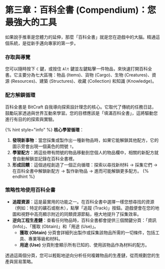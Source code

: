 # 第三章：百科全書 (Compendium)：您最強大的工具

如果說手推車是您體力的延伸，那麼「百科全書」就是您在遊戲中的大腦。精通這個系統，是從新手邁向專家的第一步。

### 存取與導覽

您可以隨時按下 `C` 鍵，或按住 `Alt` 鍵並左鍵點擊一件物品，來快速打開百科全書。它主要分為七大區塊：物品 (Items)、貨物 (Cargo)、生物 (Creatures)、資源 (Resources)、建築 (Structures)、收藏 (Collection) 和知識 (Knowledge)。

### 配方解鎖循環

百科全書是 BitCraft 自我導向探索設計理念的核心。它取代了傳統的任務日誌，鼓勵玩家透過與世界互動來學習。您的目標應該是「填滿百科全書」，這將驅動您進行有目的的探索與實驗。

{% hint style="info" %}
**核心學習循環**：

1.  **發現新事物**：當您採集或製作出一種新物品時，如果它能解鎖其他配方，它的圖示旁會出現一個黃色的問號 `?`。
2.  **學習配方**：將這些帶有問號的物品移動到您個人的物品欄中，相關的新配方就會自動解鎖並記錄在百科全書裡。
3.  **形成回饋**：這個過程創造了一個正向循環：探索以尋找新材料 -> 採集它們 -> 在百科全書中解鎖新配方 -> 製作新物品 -> 進而可能解鎖更多配方。
    {% endhint %}

### 策略性地使用百科全書

- **追蹤資源**：這是最實用的功能之一。在百科全書中選擇一樣您想尋找的資源（例如：特定的礦石或樹木），點擊「追蹤 (Track)」按鈕。遊戲便會在您的地圖和視野中高亮顯示附近的同類資源節點，極大地提升了採集效率。
- **逆向工程生產鏈**：查看任何物品時，百科全書都會提供三個關鍵分頁：「資訊 (Info)」、「獲取 (Obtain)」和「用途 (Use)」。
  - **獲取 (Obtain)** 分頁會詳細列出製作或採集該物品所需的一切條件，包括工具、專業等級和材料。
  - **用途 (Use)** 分頁則會顯示所有已知的、使用該物品作為材料的配方。

透過這兩個分頁，您可以輕鬆地逆向分析任何複雜物品的生產鏈，從而規劃您的生產與貿易策略。
